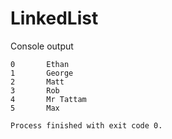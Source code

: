 # LinkedList

Console output
```Console
0       Ethan
1       George
2       Matt
3       Rob
4       Mr Tattam
5       Max

Process finished with exit code 0.
```
